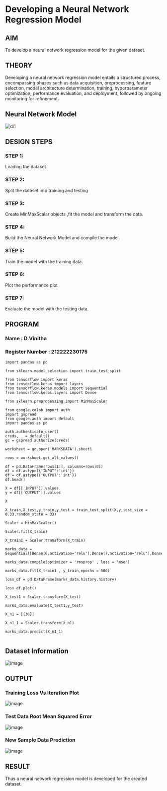 # Developing a Neural Network Regression Model

## AIM

To develop a neural network regression model for the given dataset.

## THEORY
Developing a neural network regression model entails a structured process, encompassing phases such as data acquisition, preprocessing, feature selection, model architecture determination, training, hyperparameter optimization, performance evaluation, and deployment, followed by ongoing monitoring for refinement.

## Neural Network Model

![dl1](https://github.com/Rama-Lekshmi/basic-nn-model/assets/118541549/ef5c4097-a70a-4004-9d3a-c82b9add0fea)

## DESIGN STEPS

### STEP 1:

Loading the dataset

### STEP 2:

Split the dataset into training and testing

### STEP 3:

Create MinMaxScalar objects ,fit the model and transform the data.

### STEP 4:

Build the Neural Network Model and compile the model.

### STEP 5:

Train the model with the training data.

### STEP 6:

Plot the performance plot

### STEP 7:

Evaluate the model with the testing data.

## PROGRAM
### Name : D.Vinitha
### Register Number : 212222230175
```
import pandas as pd

from sklearn.model_selection import train_test_split

from tensorflow import keras
from tensorflow.keras import layers
from tensorflow.keras.models import Sequential
from tensorflow.keras.layers import Dense

from sklearn.preprocessing import MinMaxScaler

from google.colab import auth
import gspread
from google.auth import default
import pandas as pd

auth.authenticate_user()
creds, _ = default()
gc = gspread.authorize(creds)

worksheet = gc.open('MARKSDATA').sheet1

rows = worksheet.get_all_values()

df = pd.DataFrame(rows[1:], columns=rows[0])
df = df.astype({'INPUT':'int'})
df = df.astype({'OUTPUT':'int'})
df.head()

X = df[['INPUT']].values
y = df[['OUTPUT']].values

X

X_train,X_test,y_train,y_test = train_test_split(X,y,test_size = 0.33,random_state = 33)

Scaler = MinMaxScaler()

Scaler.fit(X_train)

X_train1 = Scaler.transform(X_train)

marks_data = Sequential([Dense(6,activation='relu'),Dense(7,activation='relu'),Dense(1)])

marks_data.compile(optimizer = 'rmsprop' , loss = 'mse')

marks_data.fit(X_train1 , y_train,epochs = 500)

loss_df = pd.DataFrame(marks_data.history.history)

loss_df.plot()

X_test1 = Scaler.transform(X_test)

marks_data.evaluate(X_test1,y_test)

X_n1 = [[30]]

X_n1_1 = Scaler.transform(X_n1)

marks_data.predict(X_n1_1)


```
## Dataset Information
![image](https://github.com/user-attachments/assets/586062d6-b56d-4097-89b6-bfb09cafe3c7)



## OUTPUT

### Training Loss Vs Iteration Plot
![image](https://github.com/user-attachments/assets/e3761337-a02d-4fc5-84e7-5986870804d8)

### Test Data Root Mean Squared Error
![image](https://github.com/user-attachments/assets/8fa95e87-3811-43cb-a71d-86e6629dfa20)


### New Sample Data Prediction
![image](https://github.com/user-attachments/assets/1b9298fb-7720-40aa-8652-7352101295ff)



## RESULT
 Thus a neural network regression model is developed for the created dataset.
